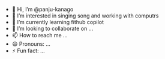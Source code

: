 - 👋 Hi, I’m @panju-kanago
- 👀 I’m interested in singing song and working with computrs
- 🌱 I’m currently learning fithub copilot
- 💞️ I’m looking to collaborate on ...
- 📫 How to reach me ...
- 😄 Pronouns: ...
- ⚡ Fun fact: ...

<!---
panju-kanago/panju-kanago is a ✨ special ✨ repository because its `README.md` (this file) appears on your GitHub profile.
You can click the Preview link to take a look at your changes.
--->

